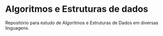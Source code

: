 # Algoritmos e Estruturas de dados
Repositório para estudo de Algoritmos e Estruturas de Dados em diversas linguagens.
